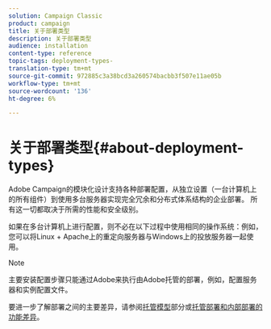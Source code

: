```yaml
---
solution: Campaign Classic
product: campaign
title: 关于部署类型
description: 关于部署类型
audience: installation
content-type: reference
topic-tags: deployment-types-
translation-type: tm+mt
source-git-commit: 972885c3a38bcd3a260574bacbb3f507e11ae05b
workflow-type: tm+mt
source-wordcount: '136'
ht-degree: 6%

---
```



# 关于部署类型{#about-deployment-types}

Adobe Campaign的模块化设计支持各种部署配置，从独立设置（一台计算机上的所有组件）到使用多台服务器实现完全冗余和分布式体系结构的企业部署。 所有这一切都取决于所需的性能和安全级别。

如果在多台计算机上进行配置，则不必在以下过程中使用相同的操作系统：例如，您可以将Linux + Apache上的重定向服务器与Windows上的投放服务器一起使用。

>[!NOTE]
>
>主要安装配置步骤只能通过Adobe来执行由Adobe托管的部署，例如，配置服务器和实例配置文件。
>
>要进一步了解部署之间的主要差异，请参阅[托管模型](../../installation/using/hosting-models.md)部分或[托管部署和内部部署的功能差异](../../installation/using/capability-matrix.md)。

